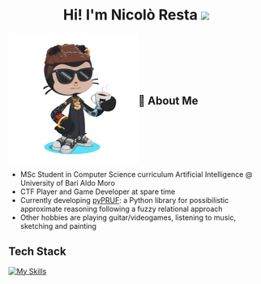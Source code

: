 <h1 align="center"> Hi! I'm Nicolò Resta <img src="https://media.giphy.com/media/hvRJCLFzcasrR4ia7z/giphy.gif" width="35"></h1>

<div style="display: flex; align-items: center;">
  <img src="https://github.com/ashkihotah/ashkihotah/blob/main/my_octocat.png" width="256">
  <h2>🚀 About Me</h2>
</div>

<ul>
  <li>MSc Student in Computer Science curriculum Artificial Intelligence @ University of Bari Aldo Moro</li>
  <li>CTF Player and Game Developer at spare time</li>
  <li>Currently developing <a href="https://github.com/ashkihotah/pyPRUF">pyPRUF</a>: a Python library for possibilistic approximate reasoning following a fuzzy relational approach</li>
  <li>Other hobbies are playing guitar/videogames, listening to music, sketching and painting</li>
</ul>

## Tech Stack
[![My Skills](https://skillicons.dev/icons?i=linux,kali,bash,powershell,c,cpp,cmake,java,mysql,py,pytorch,tensorflow,godot,matlab,php,html,javascript,processing,md,git,github,docker,vscode,neovim,vim,pycharm,sublime,idea,eclipse,latex)](https://skillicons.dev)
